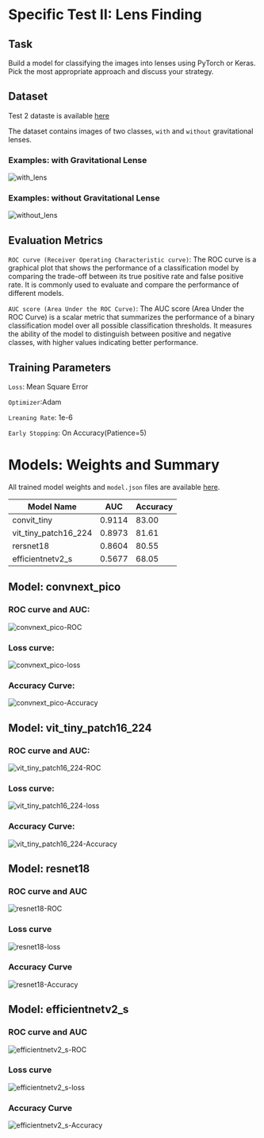 # Specific Test II: Lens Finding

## Task

Build a model for classifying the images into lenses using PyTorch or Keras. Pick the most appropriate approach and discuss your strategy.


## Dataset 

Test 2 dataste is available [here](https://drive.google.com/file/d/1eXmbZqUfpqhI-MWz2xkpK0dXQ4FttGQf/view?usp=sharing)


The dataset contains images of two classes, `with` and `without` gravitational lenses.

###  Examples: with Gravitational  Lense
![with_lens](assets/Class%20-%20with_lens.png)

###  Examples: without Gravitational  Lense
![without_lens](assets/Class%20-%20without_lens.png)


## Evaluation Metrics

`ROC curve (Receiver Operating Characteristic curve)`: 
The ROC curve is a graphical plot that shows the performance of a classification model by comparing the trade-off between its true positive rate and false positive rate. It is commonly used to evaluate and compare the performance of different models.


`AUC score (Area Under the ROC Curve)`:
The AUC score (Area Under the ROC Curve) is a scalar metric that summarizes the performance of a binary classification model over all possible classification thresholds. It measures the ability of the model to distinguish between positive and negative classes, with higher values indicating better performance.

## Training Parameters

`Loss`: Mean Square Error

`Optimizer`:Adam

`Lreaning Rate`: 1e-6

`Early Stopping`: On Accuracy(Patience=5)


# Models: Weights and Summary

All trained model weights and `model.json` files are available [here](https://drive.google.com/drive/folders/10s6qrFXgs_4UHfN0Grh3XgWXEAGwOjac?usp=sharing).

| Model Name | AUC | Accuracy |
|------------|-----|----------|
| convit_tiny   | 0.9114 | 83.00  |
| vit_tiny_patch16_224    | 0.8973 | 81.61     |
| rersnet18    | 0.8604 | 80.55    |
| efficientnetv2_s | 0.5677| 68.05  |



## Model: convnext_pico

### ROC curve and AUC:
![convnext_pico-ROC](convnext_pico/convnext_pico%20-%20ROC.png)
### Loss curve:
![convnext_pico-loss](convnext_pico/convnext_pico%20-%20loss.png)
### Accuracy Curve:
![convnext_pico-Accuracy](convnext_pico/convnext_pico%20-%20Accuracy.png)


## Model: vit_tiny_patch16_224

### ROC curve and AUC:
![vit_tiny_patch16_224-ROC](vit_tiny_patch16_224/vit_tiny_patch16_224%20-%20ROC.png)
### Loss curve:
![vit_tiny_patch16_224-loss](vit_tiny_patch16_224/vit_tiny_patch16_224%20-%20loss.png)
### Accuracy Curve:
![vit_tiny_patch16_224-Accuracy](vit_tiny_patch16_224/vit_tiny_patch16_224%20-%20Accuracy.png)


## Model: resnet18

### ROC curve and AUC
![resnet18-ROC](resnet18/resnet18%20-%20ROC.png)
### Loss curve
![resnet18-loss](resnet18/resnet18%20-%20loss.png)
### Accuracy Curve
![resnet18-Accuracy](resnet18/resnet18%20-%20Accuracy.png)


## Model: efficientnetv2_s

### ROC curve and AUC
![efficientnetv2_s-ROC](efficientnetv2_s/efficientnetv2_s%20-%20ROC.png)
### Loss curve
![efficientnetv2_s-loss](efficientnetv2_s/efficientnetv2_s%20-%20loss.png)
### Accuracy Curve
![efficientnetv2_s-Accuracy](efficientnetv2_s/efficientnetv2_s%20-%20Accuracy.png)







